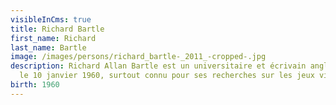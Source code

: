 ```yaml
---
visibleInCms: true
title: Richard Bartle
first_name: Richard
last_name: Bartle
image: /images/persons/richard_bartle-_2011_-cropped-.jpg
description: Richard Allan Bartle est un universitaire et écrivain anglais, né
  le 10 janvier 1960, surtout connu pour ses recherches sur les jeux vidéo.
birth: 1960
---
```

